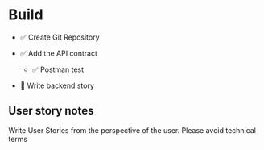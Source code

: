 # Build

- ✅ Create Git Repository
- ✅ Add the API contract 
   - ✅ Postman test

- 🤲 Write backend story

## User story notes

Write User Stories from the perspective of the user. Please avoid technical terms